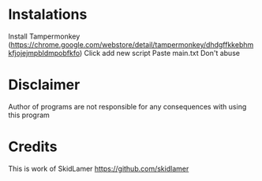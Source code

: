 # Instalations
Install Tampermonkey (https://chrome.google.com/webstore/detail/tampermonkey/dhdgffkkebhmkfjojejmpbldmpobfkfo)
Click add new script
Paste main.txt
Don't abuse


# Disclaimer
Author of programs are not responsible for any consequences with using this program

# Credits
This is work of SkidLamer
https://github.com/skidlamer
